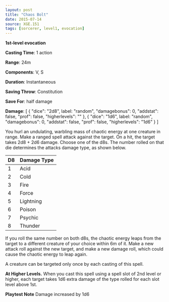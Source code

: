 ```yaml
---
layout: post
title: "Chaos Bolt"
date: 2015-07-14
source: XGE.151
tags: [sorcerer, level1, evocation]
---
```


**1st-level evocation**

**Casting Time**: 1 action

**Range**: 24m

**Components**: V, S

**Duration**: Instantaneous

**Saving Throw**: Constitution

**Save For**: half damage

**Damage**: [ { "dice": "2d8", label: "random", "damagebonus": 0, "addstat": false, "prof": false, "higherlevels": "" },  { "dice": "1d6", label: "random", "damagebonus": 0, "addstat": false, "prof": false, "higherlevels": "1d6" }  ]

You hurl an undulating, warbling mass of chaotic energy at one creature in range. Make a ranged spell attack against the target. On a hit, the target takes 2d8 + 2d6 damage. Choose one of the d8s. The number rolled on that die determines the attacks damage type, as shown below.

<table>
  <thead>
    <tr><th>D8</th><th>Damage Type</th></tr>
  </thead>
  <tbody>
    <tr><td>1</td><td>Acid</td></tr>
    <tr><td>2</td><td>Cold</td></tr>
    <tr><td>3</td><td>Fire</td></tr>
    <tr><td>4</td><td>Force</td></tr>
    <tr><td>5</td><td>Lightning</td></tr>
    <tr><td>6</td><td>Poison</td></tr>
    <tr><td>7</td><td>Psychic</td></tr>
    <tr><td>8</td><td>Thunder</td></tr>
  </tbody>
</table>

If you roll the same number on both d8s, the chaotic energy leaps from the target to a different creature of your choice within 6m of it. Make a new attack roll against the new target, and make a new damage roll, which could cause the chaotic energy to leap again.

A creature can be targeted only once by each casting of this spell.

**At Higher Levels.** When you cast this spell using a spell slot of 2nd level or higher, each target takes 1d6 extra damage of the type rolled for each slot level above 1st.

**Playtest Note** Damage increased by 1d6